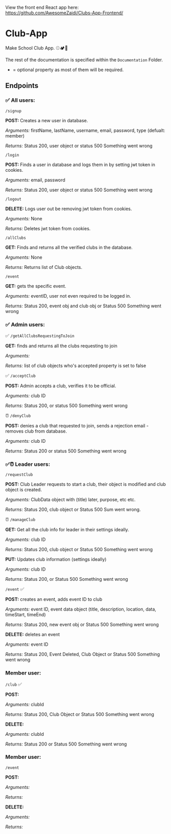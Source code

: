 View the front end React app here: https://github.com/AwesomeZaidi/Clubs-App-Frontend/

# Club-App
Make School Club App. ⚾️🏕🤳

The rest of the documentation is specified within the `Documentation` Folder.

* = optional property as most of them will be required.

## Endpoints

### ✅ All users:

`/signup`

**POST:** Creates a new user in database.

*Arguments:* firstName, lastName, username, email, password, type (defualt: member)

*Returns:* Status 200, user object or status 500 Something went wrong

`/login`

**POST:** Finds a user in database and logs them in by setting jwt token in cookies.

*Arguments:* email, password

*Returns:* Status 200, user object or status 500 Something went wrong

`/logout`

**DELETE:** Logs user out be removing jwt token from cookies.

*Arguments:* None

*Returns:* Deletes jwt token from cookies.

`/allClubs`

**GET:** Finds and returns all the verified clubs in the database.

*Arguments:* None

*Returns:* Returns list of Club objects.

`/event`

**GET:** gets the specific event.

*Arguments:* eventID, user not even required to be logged in.

*Returns:* Status 200, event obj and club obj or Status 500 Something went wrong


### ✅ Admin users:

✅ `/getAllClubsRequestingToJoin`

**GET:** finds and returns all the clubs requesting to join

*Arguments:* 

*Returns:* list of club objects who's accepted property is set to false

✅ `/acceptClub`

**POST:** Admin accepts a club, verifies it to be official.

*Arguments:* club ID

*Returns:* Status 200, or status 500 Something went wrong

⏰ `/denyClub`

**POST:** denies a club that requested to join, sends a rejection email - removes club from database.

*Arguments:* club ID

*Returns:* Status 200 or status 500 Something went wrong

### ✅⏰ Leader users:

`/requestClub`

**POST:** Club Leader requests to start a club, their object is modified and club object is created.

*Arguments:* ClubData object with (title) later, purpose, etc etc.

*Returns:* Status 200, club object or Status 500 Sum went wrong.

⏰ `/manageClub`

**GET:** Get all the club info for leader in their settings ideally.

*Arguments:* club ID

*Returns:* Status 200, club object or Status 500 Something went wrong


**PUT:** Updates club information (settings ideally)

*Arguments:* club ID

*Returns:* Status 200, or Status 500 Something went wrong

`/event` ✅

**POST:** creates an event, adds event ID to club

*Arguments:* event ID, event data object (title, description, location, data, timeStart, timeEnd)

*Returns:* Status 200, new event obj or Status 500 Something went wrong

**DELETE:** deletes an event

*Arguments:* event ID

*Returns:* Status 200, Event Deleted, Club Object or Status 500 Something went wrong

### Member user:

`/club` ✅

**POST:** 

*Arguments:* clubId

*Returns:* Status 200, Club Object or Status 500 Something went wrong

**DELETE:**

*Arguments:* clubId

*Returns:* Status 200 or Status 500 Something went wrong

### Member user:

`/event`

**POST:**

*Arguments:* 

*Returns:*

**DELETE:**

*Arguments:* 

*Returns:*